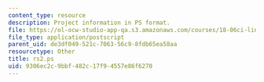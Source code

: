 ```yaml
---
content_type: resource
description: Project information in PS format.
file: https://ol-ocw-studio-app-qa.s3.amazonaws.com/courses/18-06ci-linear-algebra-communications-intensive-spring-2004/9306ec2c9bbf482c17f94557e86f6270_rs2.ps
file_type: application/postscript
parent_uid: de3df049-521c-7063-56c9-8fdb65ea58aa
resourcetype: Other
title: rs2.ps
uid: 9306ec2c-9bbf-482c-17f9-4557e86f6270
---
```

